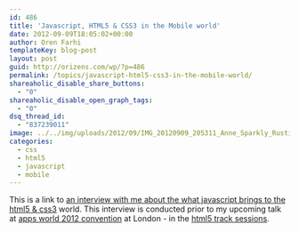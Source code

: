 ```yaml
---
id: 486
title: 'Javascript, HTML5 & CSS3 in the Mobile world'
date: 2012-09-09T18:05:02+00:00
author: Oren Farhi 
templateKey: blog-post
layout: post
guid: http://orizens.com/wp/?p=486
permalink: /topics/javascript-html5-css3-in-the-mobile-world/
shareaholic_disable_share_buttons:
  - "0"
shareaholic_disable_open_graph_tags:
  - "0"
dsq_thread_id:
  - "837239011"
image: ../../img/uploads/2012/09/IMG_20120909_205311_Anne_Sparkly_Rustic.jpg
categories:
  - css
  - html5
  - javascript
  - mobile
---
```

This is a link to <a href="http://mobiforge.com/developing/story/what-does-javascript-bring-mobile-html5-and-css3-party" title="what does javascript bring mobile html5 and css3 party" target="_blank">an interview with me about the what javascript brings to the html5 & css3</a> world. This interview is conducted prior to my upcoming talk at <a href="http://www.apps-world.net/europe/index.php" title="Apps World 2012" target="_blank">apps world 2012 convention</a> at London - in the <a href="http://www.apps-world.net/europe/agenda/tracks/html5-devcon" title="html5 track sessions" target="_blank">html5 track sessions</a>.